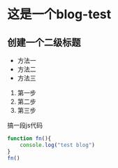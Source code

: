 # 这是一个blog-test

## 创建一个二级标题

* 方法一
* 方法二
* 方法三

1. 第一步
2. 第二步
3. 第三步

搞一段js代码
```javascript
function fn(){
    console.log("test blog")
}
fn()
```